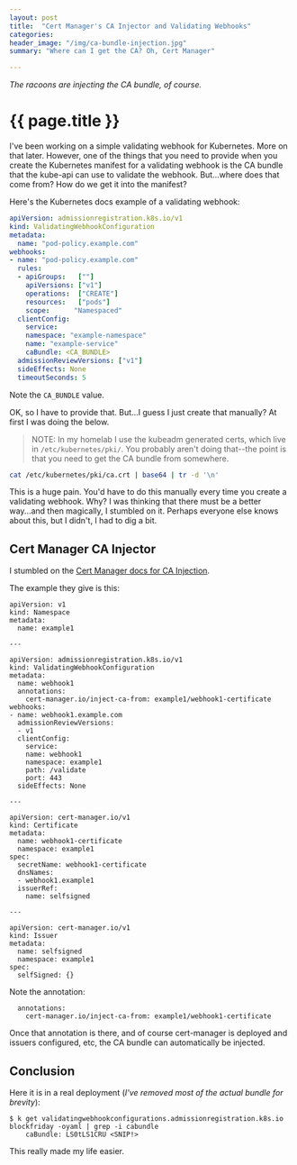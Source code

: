 ```yaml
---
layout: post
title:  "Cert Manager's CA Injector and Validating Webhooks"
categories:
header_image: "/img/ca-bundle-injection.jpg"
summary: "Where can I get the CA? Oh, Cert Manager"

---
```


*The racoons are injecting the CA bundle, of course.*

# {{ page.title }}

I've been working on a simple validating webhook for Kubernetes. More on that later. However, one of the things that you need to provide when you create the Kubernetes manifest for a validating webhook is the CA bundle that the kube-api can use to validate the webhook. But...where does that come from? How do we get it into the manifest?

Here's the Kubernetes docs example of a validating webhook:

```yaml
apiVersion: admissionregistration.k8s.io/v1
kind: ValidatingWebhookConfiguration
metadata:
  name: "pod-policy.example.com"
webhooks:
- name: "pod-policy.example.com"
  rules:
  - apiGroups:   [""]
	apiVersions: ["v1"]
	operations:  ["CREATE"]
	resources:   ["pods"]
	scope:   	"Namespaced"
  clientConfig:
	service:
  	namespace: "example-namespace"
  	name: "example-service"
	caBundle: <CA_BUNDLE>
  admissionReviewVersions: ["v1"]
  sideEffects: None
  timeoutSeconds: 5
```

Note the `CA_BUNDLE` value.

OK, so I have to provide that. But...I guess I just create that manually? At first I was doing the below.

>NOTE: In my homelab I use the kubeadm generated certs, which live in `/etc/kubernetes/pki/`. You probably aren't doing that--the point is that you need to get the CA bundle from somewhere.

```bash
cat /etc/kubernetes/pki/ca.crt | base64 | tr -d '\n'
```

This is a huge pain. You'd have to do this manually every time you create a validating webhook. Why? I was thinking that there must be a better way...and then magically, I stumbled on it. Perhaps everyone else knows about this, but I didn't, I had to dig a bit.

## Cert Manager CA Injector

I stumbled on the [Cert Manager docs for CA Injection](https://cert-manager.io/docs/concepts/ca-injector/).

The example they give is this:

```
apiVersion: v1
kind: Namespace
metadata:
  name: example1

---

apiVersion: admissionregistration.k8s.io/v1
kind: ValidatingWebhookConfiguration
metadata:
  name: webhook1
  annotations:
	cert-manager.io/inject-ca-from: example1/webhook1-certificate
webhooks:
- name: webhook1.example.com
  admissionReviewVersions:
  - v1
  clientConfig:
	service:
  	name: webhook1
  	namespace: example1
  	path: /validate
  	port: 443
  sideEffects: None

---

apiVersion: cert-manager.io/v1
kind: Certificate
metadata:
  name: webhook1-certificate
  namespace: example1
spec:
  secretName: webhook1-certificate
  dnsNames:
  - webhook1.example1
  issuerRef:
	name: selfsigned

---

apiVersion: cert-manager.io/v1
kind: Issuer
metadata:
  name: selfsigned
  namespace: example1
spec:
  selfSigned: {}
```

Note the annotation:

```
  annotations:
	cert-manager.io/inject-ca-from: example1/webhook1-certificate
```

Once that annotation is there, and of course cert-manager is deployed and issuers configured, etc, the CA bundle can automatically be injected.

## Conclusion

Here it is in a real deployment (*I've removed most of the actual bundle for brevity*):

```
$ k get validatingwebhookconfigurations.admissionregistration.k8s.io blockfriday -oyaml | grep -i cabundle
	caBundle: LS0tLS1CRU <SNIP!>
```

This really made my life easier.